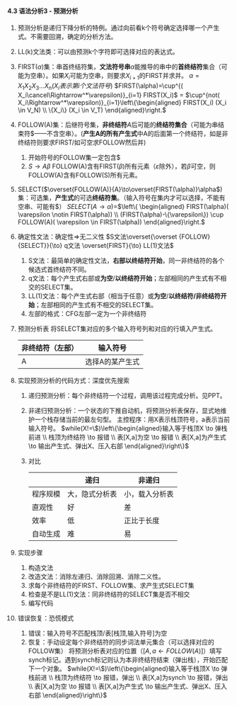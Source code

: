 #### 4.3 语法分析3 - 预测分析

1. 预测分析是递归下降分析的特例。通过向前看k个符号确定选择哪一个产生式。不需要回溯，确定的分析方法。

2. LL(k)文法类：可以由预测k个字符即可选择对应的表达式。

3. FIRST($\alpha$)集：串首终结符集，**文法符号串**$\alpha$能推导的串中的**首终结符**集合（可能为空串）。如果$X_i$可能为空串，则要求$X_{i+1}$的FIRST并求并。
   $\alpha = X_1X_2X_3...X_n(X_i表示第i个文法符号)$
   $FIRST(\alpha)=\cup^{( X_i\cancel\Rightarrow^*\varepsilon)}_{i=1} FIRST(X_i)$ = $\cup^{not( X_i\Rightarrow^*\varepsilon)}_{i=1}\left\{\begin{aligned} FIRST(X_i) (X_i \in V_N)
   \\ \{X_i\} (X_i \in V_T) \end{aligned}\right.$

4. FOLLOW(A)集：后继符号集，**非终结符**$A$后可能的**终结符集合**（可能为串结束符\$——不含空串）。(**产生A的所有产生式**中A的后面第一个终结符，如是非终结符则要求FIRST/如可空求FOLLOW然后并)

   1. 开始符号的FOLLOW集一定包含\$
   2. $S\to A\beta$ FOLLOW(A)含有FIRST($\beta$)所有元素（$\varepsilon$除外），若$\beta$可空，则FOLLOW(A)含有FOLLOW(S)所有元素。

5. SELECT($\overset{FOLLOW(A)}{A}\to\overset{FIRST(\alpha)}\alpha$)集：可选集，**产生式**的可选**终结符集**。（输入符号在集内才可以选择，不能有空串、可能有\$）
   $SELECT(A \to \alpha)=$$\left\{ \begin{aligned} FIRST(\alpha)(   \varepsilon \notin FIRST(\alpha)) \\ (FIRST(\alpha)-\{\varepsilon\}) \cup FOLLOW(A)(   \varepsilon \in FIRST(\alpha)) \end{aligned}\right.$

6. 确定性文法：确定性$\Rightarrow$无二义性
   $S文法\overset{\overset {FOLLOW}{SELECT}}{\to} q文法 \overset{FIRST}{\to} LL(1)文法$

   1. S文法：最简单的确定性文法，**右部以终结符开始**，同一非终结符的各个候选式首终结符不同。
   2. q文法：每个产生式右部或**为空**/**以终结符开始**；左部相同的产生式有不相交的SELECT集。
   3. LL(1)文法：每个产生式右部（相当于任意）或**为空**/**以终结符/非终结符开始**；左部相同的产生式有不相交的SELECT集。
   4. 左部的格式：CFG左部一定为一个非终结符

7. 预测分析表
   将SELECT集对应的多个输入符号列和对应的行填入产生式。

   | 非终结符（左部） | 输入符号        |
   | ---------------- | --------------- |
   | A                | 选择A的某产生式 |

8. 实现预测分析的代码方式：深度优先搜索

   1. 递归预测分析：每个非终结符一个过程，调用该过程完成分析。见PPT。

   2. 非递归预测分析：一个状态的下推自动机，将预测分析表保存，显式地维护一个栈存储当前的最左句型。
      主控程序：用X表示栈顶符号，a表示当前输入符号。
      $while(X!=\$)\left\{\begin{aligned}输入等于栈顶X \to 弹栈前进 \\ 栈顶为终结符 \to 报错 \\ 表[X,a]为空 \to 报错 \\ 表[X,a]为产生式 \to 输出产生式、弹出X、压入右部 \end{aligned}\right\}$

   3. 对比

      |          | 递归           | 非递归         |
      | -------- | -------------- | -------------- |
      | 程序规模 | 大，隐式分析表 | 小，载入分析表 |
      | 直观性   | 好             | 差             |
      | 效率     | 低             | 正比于长度     |
      | 自动生成 | 难             | 易             |

9. 实现步骤

   1. 构造文法
   2. 改造文法：消除左递归、消除回溯、消除二义性。
   3. 求每个非终结符的FIRST、FOLLOW集、求产生式SELECT集
   4. 检查是不是LL(1)文法：同非终结符的SELECT集是否不相交
   5. 编写代码

10. 错误恢复：恐慌模式

    1. 错误：输入符号不匹配栈顶/表[栈顶,输入符号]为空
    2. 恢复：手动设定每个非终结符的同步词法单元集合（可以选择对应的FOLLOW集）
       将预测分析表对应的位置（$[A,a\gets FOLLOW(A)]$）填写synch标记。遇到synch标记则认为本非终结符结束（弹出栈），开始匹配下一个对象。
       $while(X!=\$)\left\{\begin{aligned}输入等于栈顶X \to 弹栈前进 \\ 栈顶为终结符 \to 报错，弹出 \\ 表[X,a]为synch \to 报错，弹出 \\ 表[X,a]为空 \to 报错 \\ 表[X,a]为产生式 \to 输出产生式、弹出X、压入右部 \end{aligned}\right\}$

